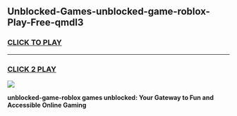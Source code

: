 
## Unblocked-Games-unblocked-game-roblox-Play-Free-qmdl3
<h3>
<a href="https://premium76.site?title=unblocked-game-roblox&ref=18A">CLICK TO PLAY</a></h3>
<hr>

<h3>
<a href="https://premium76.site?title=unblocked-game-roblox&ref=18A">CLICK 2 PLAY</a>
  
</h3>

<a href="https://premium76.site?title=unblocked-game-roblox&ref=18A"><img src="https://clearcache.store/games.png"></a>


**unblocked-game-roblox games unblocked: Your Gateway to Fun and Accessible Online Gaming**
